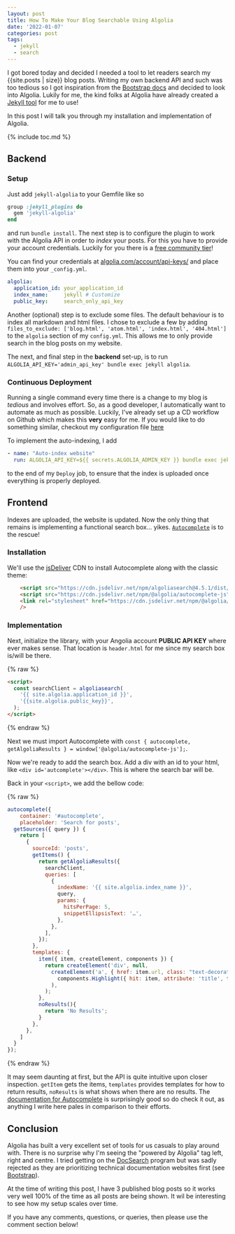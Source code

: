 ```yaml
---
layout: post
title: How To Make Your Blog Searchable Using Algolia 
date: '2022-01-07'
categories: post
tags:
  - jekyll
  - search
---
```


I got bored today and decided I needed a tool to let readers search my {{site.posts | size}} blog posts. Writing my own backend API and such was too tedious so I got inspiration from the [Bootstrap docs](https://getbootstrap.com/docs/5.1/getting-started/introduction/) and decided to look into Algolia. Lukily for me, the kind folks at Algolia have already created a [Jekyll tool](https://github.com/algolia/jekyll-algolia) for me to use!

In this post I will talk you through my installation and implementation of Algolia.

{% include toc.md %}

## Backend

### Setup

Just add `jekyll-algolia` to your Gemfile like so

```ruby
group :jekyll_plugins do
  gem 'jekyll-algolia'
end
```

and run `bundle install`. The next step is to configure the plugin to work with the Algolia API in order to _index_ your posts. For this you have to provide your account credentials. Luckily for you there is a [free community tier](https://www.algolia.com/users/sign_up/hacker)!

You can find your credentials at [algolia.com/account/api-keys/](https://www.algolia.com/account/api-keys/) and place them into your `_config.yml`.

```yaml
algolia:
  application_id: your_application_id
  index_name:     jekyll # Customize
  public_key:     search_only_api_key
```

Another (optional) step is to exclude some files. The default behaviour is to index all markdown and html files. I chose to exclude a few by adding `files_to_exclude: ['blog.html', 'atom.html', 'index.html', '404.html']` to the `algolia` section of my `config.yml`. This allows me to only provide search in the blog posts on my website.

The next, and final step in the **backend** set-up, is to run `ALGOLIA_API_KEY='admin_api_key' bundle exec jekyll algolia`.

### Continuous Deployment

Running a single command every time there is a change to my blog is *tedious* and involves effort. So, as a good developer, I automatically want to automate as much as possible. Luckily, I've already set up a CD workflow on Github which makes this **very** easy for me. If you would like to do something similar, checkout my configuration file [here](https://github.com/iwishiwasaneagle/janhendrikewers.uk/blob/master/.github/workflows/cd.yml)

To implement the auto-indexing, I add

```yaml
- name: "Auto-index website"
  run: ALGOLIA_API_KEY=${{ secrets.ALGOLIA_ADMIN_KEY }} bundle exec jekyll algolia
```

to the end of my `Deploy` job, to ensure that the index is uploaded once everything is properly deployed.

## Frontend

Indexes are uploaded, the website is updated. Now the only thing that remains is implementing a functional search box... yikes. [`Autocomplete`](https://www.algolia.com/doc/ui-libraries/autocomplete/introduction/what-is-autocomplete/) is to the rescue!

### Installation

We'll use the [jsDeliver](https://www.jsdelivr.com/) CDN to install Autocomplete along with the classic theme:

```html
    <script src="https://cdn.jsdelivr.net/npm/algoliasearch@4.5.1/dist/algoliasearch-lite.umd.js" integrity="sha256-EXPXz4W6pQgfYY3yTpnDa3OH8/EPn16ciVsPQ/ypsjk=" crossorigin="anonymous"></script>
    <script src="https://cdn.jsdelivr.net/npm/@algolia/autocomplete-js"></script>
    <link rel="stylesheet" href="https://cdn.jsdelivr.net/npm/@algolia/autocomplete-theme-classic"
    />
```

### Implementation

Next, initialize the library, with your Angolia account **PUBLIC API KEY** where ever makes sense. That location is `header.html` for me since my search box is/will be there.

{% raw %}
```html
<script>
  const searchClient = algoliasearch(
    '{{ site.algolia.application_id }}',
    '{{site.algolia.public_key}}',
  );
</script>
```
{% endraw %}

Next we must import Autocomplete with `const { autocomplete, getAlgoliaResults } = window['@algolia/autocomplete-js'];`.

Now we're ready to add the search box. Add a div with an id to your html, like `<div id='autcomplete'></div>`. This is where the search bar will be.

Back in your `<script>`, we add the bellow code:

{% raw %}
```js
autocomplete({
    container: '#autocomplete',
    placeholder: 'Search for posts',
  getSources({ query }) {
    return [
      {
        sourceId: 'posts',
        getItems() {
          return getAlgoliaResults({
            searchClient,
            queries: [
              {
                indexName: '{{ site.algolia.index_name }}',
                query,
                params: {
                  hitsPerPage: 5,
                  snippetEllipsisText: '…',
                },
              },
            ],
          });
        },
        templates: {
          item({ item, createElement, components }) {
            return createElement('div', null,
              createElement('a', { href: item.url, class: "text-decoration-none text-body" },
                components.Highlight({ hit: item, attribute: 'title', tagName: 'strong' })
              ),
            );
          },
          noResults(){
            return 'No Results';
          }
        },
      },
    ]
  }      
});
```
{% endraw %}

It may seem daunting at first, but the API is quite intuitive upon closer inspection. `getItem` gets the items, `templates` provides templates for how to return results, `noResults` is what shows when there are no results. The [documentation for Autocomplete](https://www.algolia.com/doc/ui-libraries/autocomplete/core-concepts/basic-configuration-options/) is surprisingly good so do check it out, as anything I write here pales in comparison to their efforts.

## Conclusion

Algolia has built a very excellent set of tools for us casuals to play around with. There is no surprise why I'm seeing the "powered by Algolia" tag left, right and centre. I tried getting on the [DocSearch](https://docsearch.algolia.com/) program but was sadly rejected as they are prioritizing technical documentation websites first (see [Bootstrap](https://getbootstrap.com/docs)).

At the time of writing this post, I have 3 published blog posts so it works very well 100% of the time as all posts are being shown. It wil be interesting to see how my setup scales over time.

If you have any comments, questions, or queries, then please use the comment section below!
